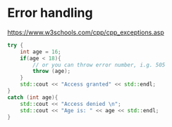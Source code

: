 # Error handling

https://www.w3schools.com/cpp/cpp_exceptions.asp

```cpp
try {
    int age = 16;
    if(age < 18){
        // or you can throw error number, i.g. 505
        throw (age);
    }
    std::cout << "Access granted" << std::endl;
}
catch (int age){
    std::cout << "Access denied \n";
    std::cout << "Age is: " << age << std::endl;
}
```
